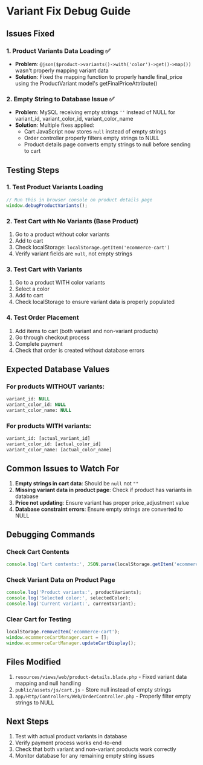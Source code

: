# Variant Fix Debug Guide

## Issues Fixed

### 1. Product Variants Data Loading ✅
- **Problem**: `@json($product->variants()->with('color')->get()->map())` wasn't properly mapping variant data
- **Solution**: Fixed the mapping function to properly handle final_price using the ProductVariant model's getFinalPriceAttribute()

### 2. Empty String to Database Issue ✅
- **Problem**: MySQL receiving empty strings `''` instead of NULL for variant_id, variant_color_id, variant_color_name
- **Solution**: Multiple fixes applied:
  - Cart JavaScript now stores `null` instead of empty strings
  - Order controller properly filters empty strings to NULL
  - Product details page converts empty strings to null before sending to cart

## Testing Steps

### 1. Test Product Variants Loading
```javascript
// Run this in browser console on product details page
window.debugProductVariants();
```

### 2. Test Cart with No Variants (Base Product)
1. Go to a product without color variants
2. Add to cart
3. Check localStorage: `localStorage.getItem('ecommerce-cart')`
4. Verify variant fields are `null`, not empty strings

### 3. Test Cart with Variants
1. Go to a product WITH color variants
2. Select a color
3. Add to cart
4. Check localStorage to ensure variant data is properly populated

### 4. Test Order Placement
1. Add items to cart (both variant and non-variant products)
2. Go through checkout process
3. Complete payment
4. Check that order is created without database errors

## Expected Database Values

### For products WITHOUT variants:
```sql
variant_id: NULL
variant_color_id: NULL  
variant_color_name: NULL
```

### For products WITH variants:
```sql
variant_id: [actual_variant_id]
variant_color_id: [actual_color_id]
variant_color_name: [actual_color_name]
```

## Common Issues to Watch For

1. **Empty strings in cart data**: Should be `null` not `""`
2. **Missing variant data in product page**: Check if product has variants in database
3. **Price not updating**: Ensure variant has proper price_adjustment value
4. **Database constraint errors**: Ensure empty strings are converted to NULL

## Debugging Commands

### Check Cart Contents
```javascript
console.log('Cart contents:', JSON.parse(localStorage.getItem('ecommerce-cart')));
```

### Check Variant Data on Product Page
```javascript
console.log('Product variants:', productVariants);
console.log('Selected color:', selectedColor);
console.log('Current variant:', currentVariant);
```

### Clear Cart for Testing
```javascript
localStorage.removeItem('ecommerce-cart');
window.ecommerceCartManager.cart = [];
window.ecommerceCartManager.updateCartDisplay();
```

## Files Modified

1. `resources/views/web/product-details.blade.php` - Fixed variant data mapping and null handling
2. `public/assets/js/cart.js` - Store null instead of empty strings
3. `app/Http/Controllers/Web/OrderController.php` - Properly filter empty strings to NULL

## Next Steps

1. Test with actual product variants in database
2. Verify payment process works end-to-end
3. Check that both variant and non-variant products work correctly
4. Monitor database for any remaining empty string issues
